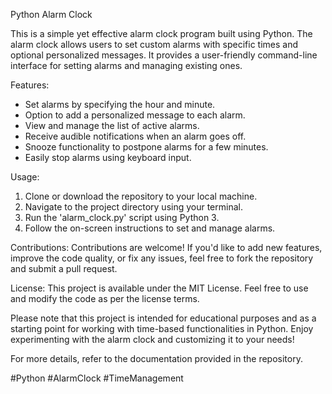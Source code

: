 
Python Alarm Clock

This is a simple yet effective alarm clock program built using Python. The alarm clock allows users to set custom alarms with specific times and optional personalized messages. It provides a user-friendly command-line interface for setting alarms and managing existing ones.

Features:
- Set alarms by specifying the hour and minute.
- Option to add a personalized message to each alarm.
- View and manage the list of active alarms.
- Receive audible notifications when an alarm goes off.
- Snooze functionality to postpone alarms for a few minutes.
- Easily stop alarms using keyboard input.

Usage:
1. Clone or download the repository to your local machine.
2. Navigate to the project directory using your terminal.
3. Run the 'alarm_clock.py' script using Python 3.
4. Follow the on-screen instructions to set and manage alarms.

Contributions:
Contributions are welcome! If you'd like to add new features, improve the code quality, or fix any issues, feel free to fork the repository and submit a pull request.

License:
This project is available under the MIT License. Feel free to use and modify the code as per the license terms.

Please note that this project is intended for educational purposes and as a starting point for working with time-based functionalities in Python. Enjoy experimenting with the alarm clock and customizing it to your needs!

For more details, refer to the documentation provided in the repository.

#Python #AlarmClock #TimeManagement
